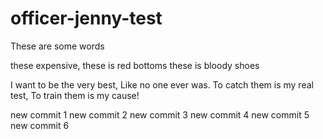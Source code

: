 # officer-jenny-test

These are some words

these expensive, these is red bottoms
these is bloody shoes

I want to be the very best,
Like no one ever was.
To catch them is my real test,
To train them is my cause!

new commit 1
new commit 2
new commit 3
new commit 4
new commit 5
new commit 6